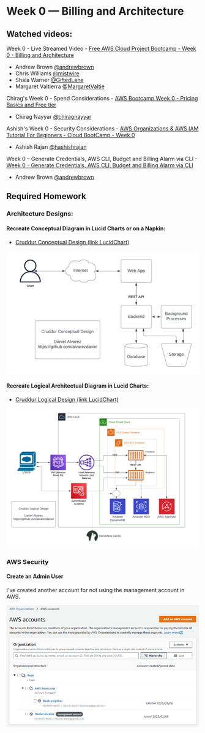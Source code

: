 # Week 0 — Billing and Architecture

## Watched videos:

Week 0 - Live Streamed Video - [Free AWS Cloud Project Bootcamp - Week 0 - Billing and Architecture](https://www.youtube.com/watch?v=SG8blanhAOg)
- Andrew Brown [@andrewbrown](https://twitter.com/andrewbrown)
- Chris Williams [@mistwire](https://twitter.com/mistwire)
- Shala Warner [@GiftedLane](https://twitter.com/GiftedLane)
- Margaret Valtierra [@MargaretValtie](https://twitter.com/MargaretValtie)

Chirag's Week 0 - Spend Considerations - [AWS Bootcamp Week 0 - Pricing Basics and Free tier](https://www.youtube.com/watch?v=OVw3RrlP-sI)
- Chirag Nayyar [@chiragnayyar](https://twitter.com/chiragnayyar)

Ashish's Week 0 - Security Considerations - [AWS Organizations & AWS IAM Tutorial For Beginners - Cloud BootCamp - Week 0](https://www.youtube.com/watch?v=4EMWBYVggQI)
- Ashish Rajan [@hashishrajan](https://twitter.com/hashishrajan)

Week 0 – Generate Credentials, AWS CLI, Budget and Billing Alarm via CLI - [Week 0 - Generate Credentials, AWS CLI, Budget and Billing Alarm via CLI](https://www.youtube.com/watch?v=OdUnNuKylHg)
- Andrew Brown [@andrewbrown](https://twitter.com/andrewbrown)


## Required Homework

### Architecture Designs:

#### Recreate Conceptual Diagram in Lucid Charts or on a Napkin:

- [Cruddur Conceptual Design (link LucidChart)](https://lucid.app/lucidchart/6c79322a-15d5-45f1-b85e-171b0a30c4f3/edit?viewport_loc=160%2C284%2C1664%2C841%2C0_0&invitationId=inv_f43dd37f-191f-4e80-b444-1eadccd61383)

![Cruddur Conceptual Design](assets/Cruddur%20Conceptual%20Design.png)

#### Recreate Logical Architectual Diagram in Lucid Charts:

- [Cruddur Logical Design (link LucidChart)](https://lucid.app/lucidchart/4b0ac743-a6a2-40e0-8863-0a8696174374/edit?viewport_loc=-444%2C91%2C2219%2C1121%2C0_0&invitationId=inv_ccf4c6ac-ff3a-4afd-9685-c37b2a2c7f07)

![Cruddur Logical Design](assets/Cruddur%20Logical%20Design.png)

### AWS Security

#### Create an Admin User

I've created another account for not using the management account in AWS.

![Management Account](assets/Management%20Account.png)